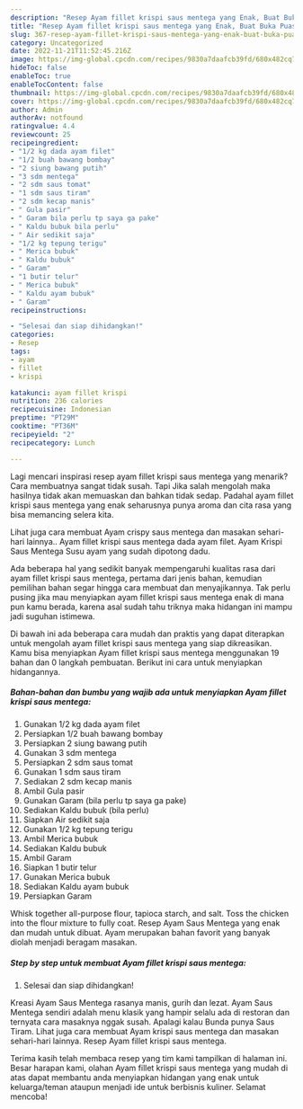 ```yaml
---
description: "Resep Ayam fillet krispi saus mentega yang Enak, Buat Buka Puasa}"
title: "Resep Ayam fillet krispi saus mentega yang Enak, Buat Buka Puasa}"
slug: 367-resep-ayam-fillet-krispi-saus-mentega-yang-enak-buat-buka-puasa
category: Uncategorized
date: 2022-11-21T11:52:45.216Z
image: https://img-global.cpcdn.com/recipes/9830a7daafcb39fd/680x482cq70/ayam-fillet-krispi-saus-mentega-foto-resep-utama.jpg
hideToc: false
enableToc: true
enableTocContent: false
thumbnail: https://img-global.cpcdn.com/recipes/9830a7daafcb39fd/680x482cq70/ayam-fillet-krispi-saus-mentega-foto-resep-utama.jpg
cover: https://img-global.cpcdn.com/recipes/9830a7daafcb39fd/680x482cq70/ayam-fillet-krispi-saus-mentega-foto-resep-utama.jpg
author: Admin
authorAv: notfound
ratingvalue: 4.4
reviewcount: 25
recipeingredient:
- "1/2 kg dada ayam filet"
- "1/2 buah bawang bombay"
- "2 siung bawang putih"
- "3 sdm mentega"
- "2 sdm saus tomat"
- "1 sdm saus tiram"
- "2 sdm kecap manis"
- " Gula pasir"
- " Garam bila perlu tp saya ga pake"
- " Kaldu bubuk bila perlu"
- " Air sedikit saja"
- "1/2 kg tepung terigu"
- " Merica bubuk"
- " Kaldu bubuk"
- " Garam"
- "1 butir telur"
- " Merica bubuk"
- " Kaldu ayam bubuk"
- " Garam"
recipeinstructions:

- "Selesai dan siap dihidangkan!"
categories:
- Resep
tags:
- ayam
- fillet
- krispi

katakunci: ayam fillet krispi 
nutrition: 236 calories
recipecuisine: Indonesian
preptime: "PT29M"
cooktime: "PT36M"
recipeyield: "2"
recipecategory: Lunch

---
```



Lagi mencari inspirasi resep ayam fillet krispi saus mentega yang menarik? Cara membuatnya sangat tidak susah. Tapi Jika salah mengolah maka hasilnya tidak akan memuaskan dan bahkan tidak sedap. Padahal ayam fillet krispi saus mentega yang enak seharusnya punya aroma dan cita rasa yang bisa memancing selera kita.


Lihat juga cara membuat Ayam crispy saus mentega dan masakan sehari-hari lainnya.. Ayam fillet krispi saus mentega dada ayam filet. Ayam Krispi Saus Mentega Susu ayam yang sudah dipotong dadu.

Ada beberapa hal yang sedikit banyak mempengaruhi kualitas rasa dari ayam fillet krispi saus mentega, pertama dari jenis bahan, kemudian pemilihan bahan segar hingga cara membuat dan menyajikannya. Tak perlu pusing jika mau menyiapkan ayam fillet krispi saus mentega enak di mana pun kamu berada, karena asal sudah tahu triknya maka hidangan ini mampu jadi suguhan istimewa.


Di bawah ini ada beberapa cara mudah dan praktis yang dapat diterapkan untuk mengolah ayam fillet krispi saus mentega yang siap dikreasikan. Kamu bisa menyiapkan Ayam fillet krispi saus mentega menggunakan 19 bahan dan 0 langkah pembuatan. Berikut ini cara untuk menyiapkan hidangannya.

<!--inarticleads1-->

##### Bahan-bahan dan bumbu yang wajib ada untuk menyiapkan Ayam fillet krispi saus mentega:

1. Gunakan 1/2 kg dada ayam filet
1. Persiapkan 1/2 buah bawang bombay
1. Persiapkan 2 siung bawang putih
1. Gunakan 3 sdm mentega
1. Persiapkan 2 sdm saus tomat
1. Gunakan 1 sdm saus tiram
1. Sediakan 2 sdm kecap manis
1. Ambil  Gula pasir
1. Gunakan  Garam (bila perlu tp saya ga pake)
1. Sediakan  Kaldu bubuk (bila perlu)
1. Siapkan  Air sedikit saja
1. Gunakan 1/2 kg tepung terigu
1. Ambil  Merica bubuk
1. Sediakan  Kaldu bubuk
1. Ambil  Garam
1. Siapkan 1 butir telur
1. Gunakan  Merica bubuk
1. Sediakan  Kaldu ayam bubuk
1. Persiapkan  Garam


Whisk together all-purpose flour, tapioca starch, and salt. Toss the chicken into the flour mixture to fully coat. Resep Ayam Saus Mentega yang enak dan mudah untuk dibuat. Ayam merupakan bahan favorit yang banyak diolah menjadi beragam masakan. 

<!--inarticleads2-->

##### Step by step untuk membuat Ayam fillet krispi saus mentega:


1. Selesai dan siap dihidangkan!

Kreasi Ayam Saus Mentega rasanya manis, gurih dan lezat. Ayam Saus Mentega sendiri adalah menu klasik yang hampir selalu ada di restoran dan ternyata cara masaknya nggak susah. Apalagi kalau Bunda punya Saus Tiram. Lihat juga cara membuat Ayam krispi saus mentega dan masakan sehari-hari lainnya. Resep Ayam fillet krispi saus mentega. 

Terima kasih telah membaca resep yang tim kami tampilkan di halaman ini. Besar harapan kami, olahan Ayam fillet krispi saus mentega yang mudah di atas dapat membantu anda menyiapkan hidangan yang enak untuk keluarga/teman ataupun menjadi ide untuk berbisnis kuliner. Selamat mencoba!
